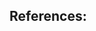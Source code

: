 ## References:

[^1]: J. W. Banks, D. W. Schwendeman, A. K. Kapila, & W. D. Henshaw, A high-resolution Godunov method for compressible multi-material flow on overlapping grids. *Journal of Computational Physics*, 223.1: 262-297, 2007.
